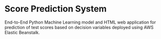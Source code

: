 # Score Prediction System
End-to-End Python Machine Learning model and HTML web application for prediction of test scores based on decision variables deployed using AWS Elastic Beanstalk.
